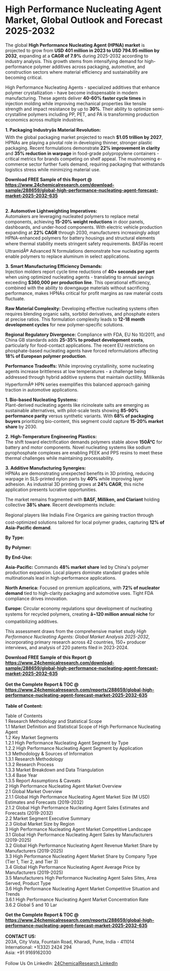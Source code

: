<h1>High Performance Nucleating Agent Market, Global Outlook and Forecast 2025-2032</h1><p>The global <strong>High Performance Nucleating Agent (HPNA) market</strong> is projected to grow from <strong>USD 401 million in 2023 to USD 794.95 million by 2032</strong>, expanding at a <strong>CAGR of 7.9%</strong> during 2025-2032 according to industry analysis. This growth stems from intensifying demand for high-performance polymer additives across packaging, automotive, and construction sectors where material efficiency and sustainability are becoming critical.</p><p>High Performance Nucleating Agents - specialized additives that enhance polymer crystallization - have become indispensable in modern manufacturing. These agents deliver <strong>40-60% faster cycle times</strong> in injection molding while improving mechanical properties like tensile strength and impact resistance by up to <strong>30%</strong>. Their ability to optimize semi-crystalline polymers including PP, PET, and PA is transforming production economics across multiple industries.</p><p><strong>1. Packaging Industryâs Material Revolution:</strong><br>
With the global packaging market projected to reach <strong>$1.05 trillion by 2027</strong>, HPNAs are playing a pivotal role in developing thinner, stronger plastic packaging. Recent formulations demonstrate <strong>22% improvement in clarity</strong> and <strong>35% reduction in warpage</strong> in food-grade polypropylene containers - critical metrics for brands competing on shelf appeal. The mushrooming e-commerce sector further fuels demand, requiring packaging that withstands logistics stress while minimizing material use.</p><div><b>Download FREE Sample of this Report @ 
            <a href="https://www.24chemicalresearch.com/download-sample/288659/global-high-performance-nucleating-agent-forecast-market-2025-2032-635">
            https://www.24chemicalresearch.com/download-sample/288659/global-high-performance-nucleating-agent-forecast-market-2025-2032-635</a></b></div><br><p><strong>2. Automotive Lightweighting Imperatives:</strong><br>
Automakers are leveraging nucleated polymers to replace metal components, achieving <strong>15-20% weight reductions</strong> in door panels, dashboards, and under-hood components. With electric vehicle production expanding at <strong>22% CAGR</strong> through 2030, manufacturers increasingly adopt HPNA-enhanced polymers for battery housings and structural elements where thermal stability meets stringent safety requirements. BASFâs recent UltramidÂ® Advanced N formulations demonstrate how nucleating agents enable polymers to replace aluminum in select applications.</p><p><strong>3. Smart Manufacturing Efficiency Demands:</strong><br>
Injection molders report cycle time reductions of <strong>40+ seconds per part</strong> when using optimized nucleating agents - translating to annual savings exceeding <strong>$360,000 per production line</strong>. This operational efficiency, combined with the ability to downgauge materials without sacrificing performance, makes HPNAs critical for profit margins as raw material costs fluctuate.</p><p><strong>Raw Material Complexity:</strong> Developing effective nucleating systems often requires blending organic salts, sorbitol derivatives, and phosphate esters at precise ratios. This formulation complexity leads to <strong>12-18 month development cycles</strong> for new polymer-specific solutions.</p><p><strong>Regional Regulatory Divergence:</strong> Compliance with FDA, EU No 10/2011, and China GB standards adds <strong>25-35% to product development costs</strong>, particularly for food-contact applications. The recent EU restrictions on phosphate-based nucleating agents have forced reformulations affecting <strong>18% of European polymer production</strong>.</p><p><strong>Performance Tradeoffs:</strong> While improving crystallinity, some nucleating agents increase brittleness at low temperatures - a challenge being addressed through hybrid additive systems that maintain ductility. Millikenâs HyperformÂ® HPN series exemplifies this balanced approach gaining traction in automotive applications.</p><p><strong>1. Bio-based Nucleating Systems:</strong><br>
Plant-derived nucleating agents like ricinoleate salts are emerging as sustainable alternatives, with pilot-scale tests showing <strong>85-90% performance parity</strong> versus synthetic variants. With <strong>68% of packaging buyers</strong> prioritizing bio-content, this segment could capture <strong>15-20% market share</strong> by 2030.</p><p><strong>2. High-Temperature Engineering Plastics:</strong><br>
The shift toward electrification demands polymers stable above <strong>150Â°C</strong> for battery and motor components. Novel nucleating systems like sodium pyrophosphate complexes are enabling PEEK and PPS resins to meet these thermal challenges while maintaining processability.</p><p><strong>3. Additive Manufacturing Synergies:</strong><br>
HPNAs are demonstrating unexpected benefits in 3D printing, reducing warpage in SLS-printed nylon parts by <strong>40%</strong> while improving layer adhesion. As industrial 3D printing grows at <strong>24% CAGR</strong>, this niche application presents lucrative opportunities.</p><p>The market remains fragmented with <strong>BASF, Milliken, and Clariant</strong> holding collective <strong>38% share</strong>. Recent developments include:</p><p>Regional players like Indiaâs Fine Organics are gaining traction through cost-optimized solutions tailored for local polymer grades, capturing <strong>12% of Asia-Pacific demand</strong>.</p><p><strong>By Type:</strong></p><p><strong>By Polymer:</strong></p><p><strong>By End-Use:</strong></p><p><strong>Asia-Pacific:</strong> Commands <strong>48% market share</strong> led by China's polymer production expansion. Local players dominate standard grades while multinationals lead in high-performance applications.</p><p><strong>North America:</strong> Focused on premium applications, with <strong>72% of nucleator demand</strong> tied to high-clarity packaging and automotive uses. Tight FDA compliance drives innovation.</p><p><strong>Europe:</strong> Circular economy regulations spur development of nucleating systems for recycled polymers, creating <strong>â¬120 million annual niche</strong> for compatibilizing additives.</p><p>This assessment draws from the comprehensive market study <em>High Performance Nucleating Agents: Global Market Analysis 2025-2032</em>, incorporating primary research across 42 countries, 150+ producer interviews, and analysis of 220 patents filed in 2023-2024.</p><div><b>Download FREE Sample of this Report @ 
            <a href="https://www.24chemicalresearch.com/download-sample/288659/global-high-performance-nucleating-agent-forecast-market-2025-2032-635">
            https://www.24chemicalresearch.com/download-sample/288659/global-high-performance-nucleating-agent-forecast-market-2025-2032-635</a></b></div><br><div><b>Get the Complete Report & TOC @ 
            <a href="https://www.24chemicalresearch.com/reports/288659/global-high-performance-nucleating-agent-forecast-market-2025-2032-635">
            https://www.24chemicalresearch.com/reports/288659/global-high-performance-nucleating-agent-forecast-market-2025-2032-635</a></b></div><br>
            <b>Table of Content:</b><p>Table of Contents<br />
1 Research Methodology and Statistical Scope<br />
1.1 Market Definition and Statistical Scope of High Performance Nucleating Agent<br />
1.2 Key Market Segments<br />
1.2.1 High Performance Nucleating Agent Segment by Type<br />
1.2.2 High Performance Nucleating Agent Segment by Application<br />
1.3 Methodology & Sources of Information<br />
1.3.1 Research Methodology<br />
1.3.2 Research Process<br />
1.3.3 Market Breakdown and Data Triangulation<br />
1.3.4 Base Year<br />
1.3.5 Report Assumptions & Caveats<br />
2 High Performance Nucleating Agent Market Overview<br />
2.1 Global Market Overview<br />
2.1.1 Global High Performance Nucleating Agent Market Size (M USD) Estimates and Forecasts (2019-2032)<br />
2.1.2 Global High Performance Nucleating Agent Sales Estimates and Forecasts (2019-2032)<br />
2.2 Market Segment Executive Summary<br />
2.3 Global Market Size by Region<br />
3 High Performance Nucleating Agent Market Competitive Landscape<br />
3.1 Global High Performance Nucleating Agent Sales by Manufacturers (2019-2025)<br />
3.2 Global High Performance Nucleating Agent Revenue Market Share by Manufacturers (2019-2025)<br />
3.3 High Performance Nucleating Agent Market Share by Company Type (Tier 1, Tier 2, and Tier 3)<br />
3.4 Global High Performance Nucleating Agent Average Price by Manufacturers (2019-2025)<br />
3.5 Manufacturers High Performance Nucleating Agent Sales Sites, Area Served, Product Type<br />
3.6 High Performance Nucleating Agent Market Competitive Situation and Trends<br />
3.6.1 High Performance Nucleating Agent Market Concentration Rate<br />
3.6.2 Global 5 and 10 Lar</p><div><b>Get the Complete Report & TOC @ 
            <a href="https://www.24chemicalresearch.com/reports/288659/global-high-performance-nucleating-agent-forecast-market-2025-2032-635">
            https://www.24chemicalresearch.com/reports/288659/global-high-performance-nucleating-agent-forecast-market-2025-2032-635</a></b></div><br><b>CONTACT US:</b><br>
            203A, City Vista, Fountain Road, Kharadi, Pune, India - 411014<br>
            International: +1(332) 2424 294<br>
            Asia: +91 9169162030 <br><br>
            Follow Us On LinkedIn: <a href="https://www.linkedin.com/company/24chemicalresearch/">24ChemicalResearch LinkedIn</a>